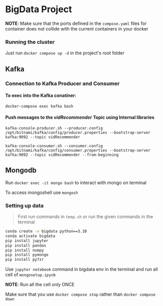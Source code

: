 # BigData Project

**NOTE**: Make sure that the ports defined in the `compose.yaml` files for container does not collide with the current containers in your docker

### Running the cluster
Just run `docker compose up -d` in the project's root folder
## Kafka
### Connection to Kafka Producer and Consumer
#### To exec into the Kafka conatiner:
`docker-compose exec kafka bash`

#### Push messages to the *vidRecommender* Topic using Internal libraries

`kafka-console-producer.sh --producer.config /opt/bitnami/kafka/config/producer.properties --bootstrap-server kafka:9092 --topic vidRecommender`


`kafka-console-consumer.sh --consumer.config /opt/bitnami/kafka/config/consumer.properties --bootstrap-server kafka:9092 --topic vidRecommender --from-beginning`

## Mongodb

Run `docker exec -it mongo bash` to interact with mongo on terminal

To access mongoshell use `mongosh`

### Setting up data

>First run commands in `temp.sh` or run the given commands in the terminal

```bash
conda create -n bigdata python==3.10
conda activate bigdata
pip install jupyter
pip install pandas
pip install numpy
pip install pymongo
pip install py7zr
```

Use `jupyter notebook` command in bigdata env in the terminal and run all cell of `mongosetup.ipynb`

**NOTE**: Run all the cell only ONCE

Make sure that you use `docker compose stop` rather than `docker compose down`

